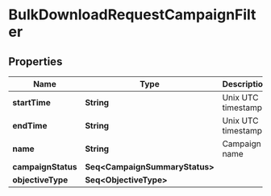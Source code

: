 

# BulkDownloadRequestCampaignFilter


## Properties

Name | Type | Description | Notes
------------ | ------------- | ------------- | -------------
**startTime** | **String** | Unix UTC timestamp. |  [optional]
**endTime** | **String** | Unix UTC timestamp. |  [optional]
**name** | **String** | Campaign name |  [optional]
**campaignStatus** | **Seq&lt;CampaignSummaryStatus&gt;** |  |  [optional]
**objectiveType** | **Seq&lt;ObjectiveType&gt;** |  |  [optional]



